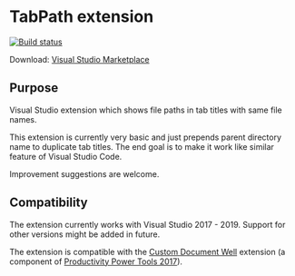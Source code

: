 # TabPath extension

[![Build status](https://ci.appveyor.com/api/projects/status/wto719b7q7k0lpup?svg=true)](https://ci.appveyor.com/project/DarkDaskin/vstabpath)

Download: [Visual Studio Marketplace](https://marketplace.visualstudio.com/items?itemName=darkdaskin.tabpath)

## Purpose

Visual Studio extension which shows file paths in tab titles with same file names.

This extension is currently very basic and just prepends parent directory name to duplicate tab titles. The end goal is to make it work like similar feature of Visual Studio Code.

Improvement suggestions are welcome.

## Compatibility

The extension currently works with Visual Studio 2017 - 2019. Support for other versions might be added in future.

The extension is compatible with the [Custom Document Well](https://marketplace.visualstudio.com/items?itemName=VisualStudioPlatformTeam.CustomDocumentWell) extension (a component of [Productivity Power Tools 2017](https://marketplace.visualstudio.com/items?itemName=VisualStudioProductTeam.ProductivityPowerPack2017)).